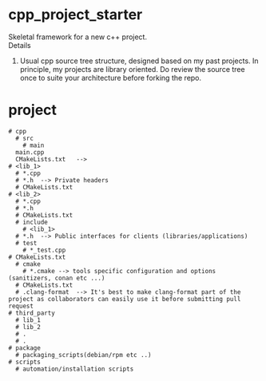 # cpp_project_starter  
Skeletal framework for a new c++ project.  
Details  
1. Usual cpp source tree structure, designed based on my past projects. In principle, my projects are library oriented.
  Do review the source tree once to suite your architecture before forking the repo.
  # project
    # cpp
      # src
        # main
	  main.cpp
	  CMakeLists.txt   -->
	# <lib_1>
	  # *.cpp
	  # *.h  --> Private headers
	  # CMakeLists.txt
	# <lib_2>
	  # *.cpp
	  # *.h
	  # CMakeLists.txt
      # include
        # <lib_1>
	  # *.h  --> Public interfaces for clients (libraries/applications)
      # test
        # *_test.cpp
	# CMakeLists.txt
      # cmake
        # *.cmake --> tools specific configuration and options (sanitizers, conan etc ...)
      # CMakeLists.txt
      # .clang-format  --> It's best to make clang-format part of the project as collaborators can easily use it before submitting pull request
    # third_party
      # lib_1
      # lib_2
      # .
      # .
    # package
      # packaging_scripts(debian/rpm etc ..)
    # scripts
      # automation/installation scripts

